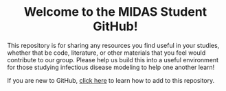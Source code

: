# **<div align="center">Welcome to the MIDAS Student GitHub!</div>**

This repository is for sharing any resources you find useful in your studies, whether that be code, literature, or other materials that you feel would contribute to our group. Please help us build this into a useful environment for those studying infectious disease modeling to help one another learn!

If you are new to GitHub, [click here](https://github.com/midas-network/midas-student-repo/tree/master/Software/GitHub) to learn how to add to this repository. 
